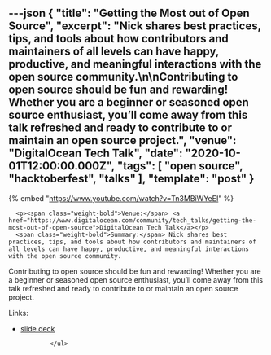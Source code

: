 ---json
{
  "title": "Getting the Most out of Open Source",
  "excerpt": "Nick shares best practices, tips, and tools about how contributors and maintainers of all levels can have happy, productive, and meaningful interactions with the open source community.\n\nContributing to open source should be fun and rewarding! Whether you are a beginner or seasoned open source enthusiast, you’ll come away from this talk refreshed and ready to contribute to or maintain an open source project.",
  "venue": "DigitalOcean Tech Talk",
  "date": "2020-10-01T12:00:00.000Z",
  "tags": [
    "open source",
    "hacktoberfest",
    "talks"
  ],
  "template": "post"
}
---

{% embed "https://www.youtube.com/watch?v=Tn3MBiWYeEI" %}
      
      <p><span class="weight-bold">Venue:</span> <a href="https://www.digitalocean.com/community/tech_talks/getting-the-most-out-of-open-source">DigitalOcean Tech Talk</a></p>
      <span class="weight-bold">Summary:</span> Nick shares best practices, tips, and tools about how contributors and maintainers of all levels can have happy, productive, and meaningful interactions with the open source community.

Contributing to open source should be fun and rewarding! Whether you are a beginner or seasoned open source enthusiast, you’ll come away from this talk refreshed and ready to contribute to or maintain an open source project.</p>
      <p class="weight-bold">Links:</p>
            <ul>
              <li>
                  <a href="https://iamdeveloper.com/hacktoberfest2020">slide deck</a>
                </li>
              

              
            </ul>
